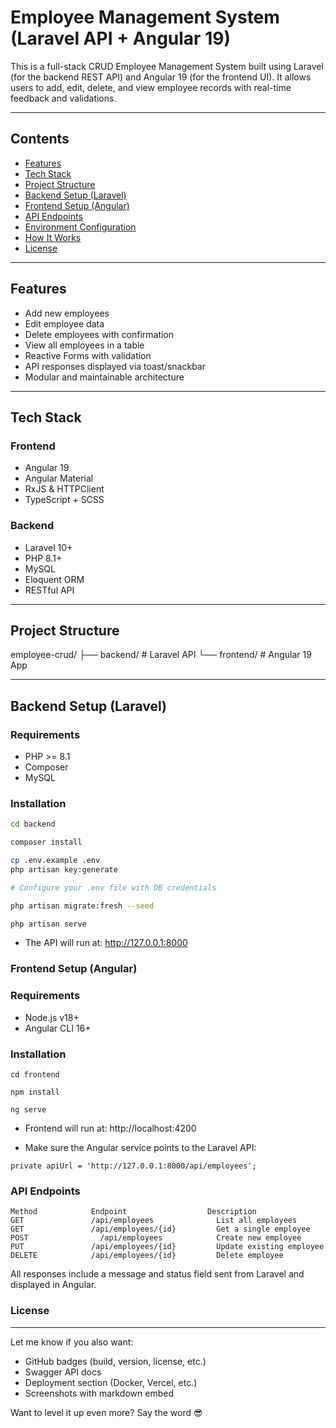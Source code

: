 # Employee Management System (Laravel API + Angular 19)

This is a full-stack CRUD Employee Management System built using Laravel (for the backend REST API) and Angular 19 (for the frontend UI). It allows users to add, edit, delete, and view employee records with real-time feedback and validations.

---

## Contents

- [Features](#features)
- [Tech Stack](#tech-stack)
- [Project Structure](#project-structure)
- [Backend Setup (Laravel)](#backend-setup-laravel)
- [Frontend Setup (Angular)](#frontend-setup-angular)
- [API Endpoints](#api-endpoints)
- [Environment Configuration](#environment-configuration)
- [How It Works](#how-it-works)
- [License](#license)

---

## Features

- Add new employees
- Edit employee data
- Delete employees with confirmation
- View all employees in a table
- Reactive Forms with validation
- API responses displayed via toast/snackbar
- Modular and maintainable architecture

---

## Tech Stack

### Frontend
- Angular 19
- Angular Material
- RxJS & HTTPClient
- TypeScript + SCSS

### Backend
- Laravel 10+
- PHP 8.1+
- MySQL
- Eloquent ORM
- RESTful API

---

## Project Structure
employee-crud/ ├── backend/ # Laravel API └── frontend/ # Angular 19 App


---

## Backend Setup (Laravel)

### Requirements
- PHP >= 8.1
- Composer
- MySQL

### Installation

```bash
cd backend

composer install

cp .env.example .env
php artisan key:generate

# Configure your .env file with DB credentials

php artisan migrate:fresh --seed

php artisan serve

```
- The API will run at: http://127.0.0.1:8000


### Frontend Setup (Angular)

### Requirements

- Node.js v18+
- Angular CLI 16+

### Installation

```
cd frontend

npm install

ng serve

```
- Frontend will run at: http://localhost:4200

- Make sure the Angular service points to the Laravel API:

```
private apiUrl = 'http://127.0.0.1:8000/api/employees';
```


### API Endpoints

```
Method            Endpoint                  Description
GET	              /api/employees	          List all employees
GET	              /api/employees/{id}	      Get a single employee
POST	            /api/employees	          Create new employee
PUT	              /api/employees/{id}	      Update existing employee
DELETE	          /api/employees/{id}	      Delete employee
```
All responses include a message and status field sent from Laravel and displayed in Angular.



### License
---

Let me know if you also want:

- GitHub badges (build, version, license, etc.)
- Swagger API docs
- Deployment section (Docker, Vercel, etc.)
- Screenshots with markdown embed

Want to level it up even more? Say the word 😎






